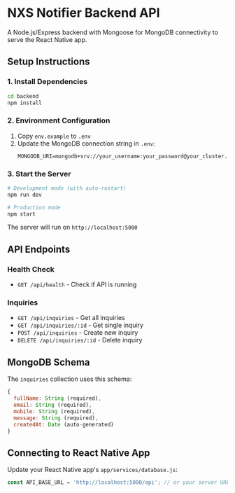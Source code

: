 # NXS Notifier Backend API

A Node.js/Express backend with Mongoose for MongoDB connectivity to serve the React Native app.

## Setup Instructions

### 1. Install Dependencies
```bash
cd backend
npm install
```

### 2. Environment Configuration
1. Copy `env.example` to `.env`
2. Update the MongoDB connection string in `.env`:
   ```
   MONGODB_URI=mongodb+srv://your_username:your_password@your_cluster.mongodb.net/your_database
   ```

### 3. Start the Server
```bash
# Development mode (with auto-restart)
npm run dev

# Production mode
npm start
```

The server will run on `http://localhost:5000`

## API Endpoints

### Health Check
- `GET /api/health` - Check if API is running

### Inquiries
- `GET /api/inquiries` - Get all inquiries
- `GET /api/inquiries/:id` - Get single inquiry
- `POST /api/inquiries` - Create new inquiry
- `DELETE /api/inquiries/:id` - Delete inquiry

## MongoDB Schema

The `inquiries` collection uses this schema:
```javascript
{
  fullName: String (required),
  email: String (required),
  mobile: String (required),
  message: String (required),
  createdAt: Date (auto-generated)
}
```

## Connecting to React Native App

Update your React Native app's `app/services/database.js`:
```javascript
const API_BASE_URL = 'http://localhost:5000/api'; // or your server URL
``` 